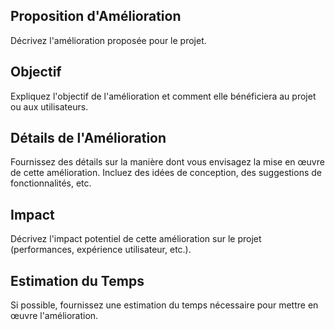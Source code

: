 ## Proposition d'Amélioration

Décrivez l'amélioration proposée pour le projet.

## Objectif

Expliquez l'objectif de l'amélioration et comment elle bénéficiera au projet ou aux utilisateurs.

## Détails de l'Amélioration

Fournissez des détails sur la manière dont vous envisagez la mise en œuvre de cette amélioration. Incluez des idées de conception, des suggestions de fonctionnalités, etc.

## Impact

Décrivez l'impact potentiel de cette amélioration sur le projet (performances, expérience utilisateur, etc.).

## Estimation du Temps

Si possible, fournissez une estimation du temps nécessaire pour mettre en œuvre l'amélioration.
